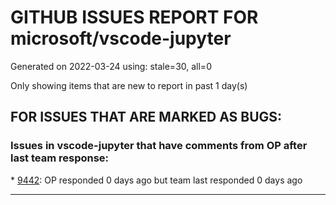 
# GITHUB ISSUES REPORT FOR microsoft/vscode-jupyter


Generated on 2022-03-24 using: stale=30, all=0


Only showing items that are new to report in past 1 day(s)


## FOR ISSUES THAT ARE MARKED AS BUGS:


### Issues in vscode-jupyter that have comments from OP after last team response:


\* [9442](https://github.com/microsoft/vscode-jupyter/issues/9442 "Kernel unable to shutdown"): OP responded 0 days ago but team last responded 0 days ago

---
